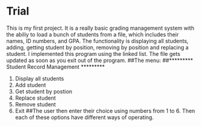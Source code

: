 # Trial
This is my first project. It is a really basic grading management system with the abiliy to load a bunch of students from a file, which includes their names, ID numbers, and GPA. The functionality is displaying all students, adding, getting student by position, removing by position and replacing a student. I implemented this program using the linked list. The file gets updated as soon as you exit out of the program.
##The menu:
##********* Student Record Management *********
1.    Display all students
2.    Add student
3.    Get student by postion
4.    Replace student
5.    Remove student
6.    Exit
##The user then enter their choice using numbers from 1 to 6. Then each of these options have different ways of operating. 
